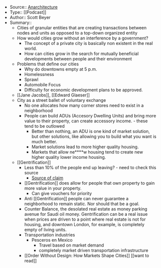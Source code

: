 - Source:: [Anarchitecture](https://anarchitecturepodcast.com/ana030/)
- Type:: [[Podcast]]
- Author:: Scott Beyer
- Summary::
    - Cities of granular entities that are creating transactions between nodes and units as opposed to a top-down organized entity
    - How would cities grow without an interference by a government?
        - The concept of a private city is basically non existent in the real world.
        - How can cities grow in the search for mutually beneficial developments between people and their environment
    - Problems that define our cities
        - Why do downtowns empty at 5 p.m.
        - Homelessness
        - Sprawl
        - Automobile Focus
        - Difficulty for economic development plans to be approved.
    - [[Jane Jacobs]], [[Edward Glaeser]]
    - City as a street ballet of voluntary exchange
        - No one allocates how many corner stores need to exist in a neighborhood
        - People can build ADUs (Accesory Dwelling Units) and bring more value to their property, can create accessory income. - these tend to be outlowed
            - Better than nothing, an ADU is one kind of market solution, but other solutions, like allowing you to build what you want is much better.
            - Market solutions lead to more higher quality housing.
            - Markets that allow ne****w housing tend to create new higher quality lower income housing. 
    - [[Gentrification]]
        - Less than 10% of the people end up leaving? - need to check this source
            - [Source of claim](http://wethefifth.com/episodes/188-anti-racism-part2)
        - [[Gentrification]] does allow for people that own property to gain more value in your property.
            - Can give vouchers for priority
        - Anti [[Gentrification]] people can never guarantee a neighborhood to remain static. Nor should that be a goal. 
        - Counter Balance, the desolated real estate as money parking avenue for Saudi oil money. Gentrification can be a real issue when prices are driven to a point where real estate is not for housing, and downtown London, for example, is completely empty of living units.
        - Transportation industries
            - Pesceros en Mexico
                - Travel based on market demand
                - completely market driven transportation infrastructure
        - [[Order Without Design: How Markets Shape Cities]] [[want to read]]
